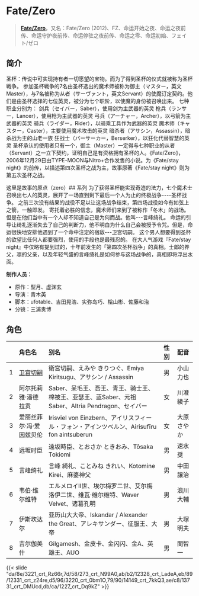 # Fate/Zero


> <u>**[Fate/Zero](http://bgm.tv/subject/10639)**</u>，又名：Fate/Zero (2012)、FZ、命运开始之夜、命运之夜前传、命运守护夜前传、命运停驻之夜前传、命运之零、命运初始、フェイト/ゼロ

## 简介


圣杯：传说中可实现持有者一切愿望的宝物。而为了得到圣杯的仪式就被称为圣杯戦争。
参加圣杯戦争的7名由圣杯选出的魔术师被称为御主（マスター，英文Master），与7名被称为从者（サーヴァント，英文Servant）的使魔订定契约。他们是由圣杯选择的七位英灵，被分为七个职阶，以使魔的身份被召唤出来。
七种职业分别为：
剑兵（セイバー，Saber），使用剑为主武器的英灵
枪兵（ランサー，Lancer），使用枪为主武器的英灵
弓兵（アーチャー，Archer），以弓箭为主武器的英灵
骑兵（ライダー，Rider），以骑乘工具作为武器的英灵
魔术师（キャスター，Caster），主要使用魔术攻击的英灵
暗杀者（アサシン，Assassin），暗杀战为主的山老一族
狂战士（バーサーカー，Berserker），以狂化代替智慧的英灵
圣杯承认的使用者只有一个，御主（Master）一定得与七种职业的从者（Servant）之一立下契约，证明自己是有资格拥有圣杯的人。《Fate/Zero》，2006年12月29日由TYPE-MOON与Nitro+合作发售的小说。为《Fate/stay night》的前传，以描述第四次圣杯之战为主，故事原著《Fate/stay night》则为第五次圣杯之战。

这里是故事的原点（zero）## 系列
为了获得圣杯能实现奇迹的法力，七个魔术士召唤出七人的英灵，展开了一场直到剩下最后一个人为止的终极战争----圣杯战争。
之前三次没有结果的战役不足以让这场战争结束，第四场战役如今有如弦上之箭，一触即发。
寄托着必胜的信念，魔术师们来到了被称作「冬木」的战场。但是在他们当中有一个人却不知道自己是为何而战。他叫---言峰绮礼。
命运的引导让绮礼逐渐失去了自己的判断力，他不明白为什么自己会被授予令咒。但是，命运很快地安排他遇到了一个命中注定的宿敌---卫宫切嗣。
这个男人想要得到圣杯的欲望比任何人都要强烈，使用的手段也是最残忍的。
在大人气游戏『Fate/stay night』中仅略有提到过的，十年前发生的「第四次圣杯战争」的真相。士郎的养父，凛的父亲，以及年轻气盛的言峰绮礼是如何参与这场战争的，真相即将浮出水面。

**制作人员：**
- 原作：型月、虚渊玄
- 导演：青木英
- 脚本：ufotable、吉田晃浩、实弥岛巧、桧山彬、佐藤和治
- 分镜：三浦贵博

## 角色

|     |   角色名   |   别名  | 性别 |  配音  |
|:--- |:------  |:----      |:---  |:--   |
| 1 |[卫宫切嗣](https://bgm.tv/subject/10639)| 衛宮切嗣、えみや きりつぐ、Emiya Kiritsugu、アサシン / Assassin | 男 | 小山力也 |
| 2 | 阿尔托莉雅·潘德拉贡 | Saber、呆毛王、吾王、青王、骑士王、棉被王、亚瑟王、蓝Saber、元祖Saber、Altria Pendragon、セイバー | 女 | 川澄綾子 |
| 3 | 爱丽丝菲尔·冯·爱因兹贝伦 | Irisviel von Einzbern、アイリスフィール・フォン・アインツベルン、Airisufīru fon aintsuberun | 女 | 大原さやか |
| 4 | 远坂时臣 | 遠坂時臣、とおさか ときおみ、Tōsaka Tokiomi | 男 | 速水奨 |
| 5 | 言峰绮礼 | 言峰 綺礼、ことみね きれい、Kotomine Kirei、麻婆神父 | 男 | 中田譲治 |
| 6 | 韦伯·维尔维特 | エルメロイⅡ世、埃尔梅罗二世、艾尔梅洛伊二世、维瓦·维尔维特、Waver Velvet、诸葛孔明 | 男 | 浪川大輔 |
| 7 | 伊斯坎达尔 | 亚历山大大帝、Iskandar / Alexander the Great、アレキサンダー、征服王、大帝 | 男 | 大塚明夫 |
| 8 | 吉尔伽美什 | Gilgamesh、金皮卡、金闪闪、金A、英雄王、AUO | 男 | 関智一 |

{{< slide "da/8e/3221_crt_Rz66r,7d/58/273_crt_N99A0,ab/b2/12328_crt_LadeA,eb/89/12331_crt_z24re,d5/96/3220_crt_0bm1O,79/90/14149_crt_7kkQ3,ae/c8/13731_crt_DMUcd,db/ca/1227_crt_Dq9kZ" >}}


